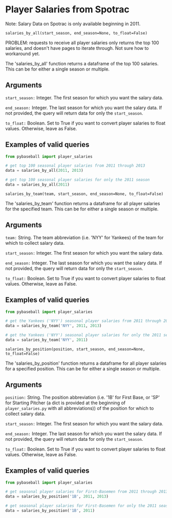 # Player Salaries from Spotrac

Note: Salary Data on Spotrac is only available beginning in 2011.

`salaries_by_all(start_season, end_season=None, to_float=False)`

PROBLEM: requests to receive all player salaries only returns the top 100 salaries, and doesn't have pages to iterate through. Not sure how to workaround yet.

The 'salaries_by_all' function returns a dataframe of the top 100 salaries. This can be for either a single season or multiple.

## Arguments
`start_season:` Integer. The first season for which you want the salary data.

`end_season:` Integer. The last season for which you want the salary data. If not provided, the query will return data for only the `start_season`.

`to_float:` Boolean. Set to True if you want to convert player salaries to float values. Otherwise, leave as False.

## Examples of valid queries

```python
from pybaseball import player_salaries

# get top 100 seasonal player salaries from 2011 through 2013
data = salaries_by_all(2011, 2013)

# get top 100 seasonal player salaries for only the 2011 season
data = salaries_by_all(2011)
```

`salaries_by_team(team, start_season, end_season=None, to_float=False)`

The 'salaries_by_team' function returns a dataframe for all player salaries for the specified team. This can be for either a single season or multiple.

## Arguments
`team:` String. The team abbreviation (i.e. 'NYY' for Yankees) of the team for which to collect salary data.

`start_season:` Integer. The first season for which you want the salary data.

`end_season:` Integer. The last season for which you want the salary data. If not provided, the query will return data for only the `start_season`.

`to_float:` Boolean. Set to True if you want to convert player salaries to float values. Otherwise, leave as False.

## Examples of valid queries

```python
from pybaseball import player_salaries

# get the Yankees ('NYY') seasonal player salaries from 2011 through 2013
data = salaries_by_team('NYY', 2011, 2013)

# get the Yankees ('NYY') seasonal player salaries for only the 2011 season
data = salaries_by_team('NYY', 2011)
```


`salaries_by_position(position, start_season, end_season=None, to_float=False)`

The 'salaries_by_position' function returns a dataframe for all player salaries for a specified position. This can be for either a single season or multiple.

## Arguments
`position:` String. The position abbreviation (i.e. '1B' for First Base, or 'SP' for Starting Pitcher (a dict is provided at the beginning of `player_salaries.py` with all abbreviations)) of the position for which to collect salary data.

`start_season:` Integer. The first season for which you want the salary data.

`end_season:` Integer. The last season for which you want the salary data. If not provided, the query will return data for only the `start_season`.

`to_float:` Boolean. Set to True if you want to convert player salaries to float values. Otherwise, leave as False.

## Examples of valid queries

```python
from pybaseball import player_salaries

# get seasonal player salaries for First-Basemen from 2011 through 2013
data = salaries_by_position('1B', 2011, 2013)

# get seasonal player salaries for First-Basemen for only the 2011 season
data = salaries_by_position('1B', 2011)
```
